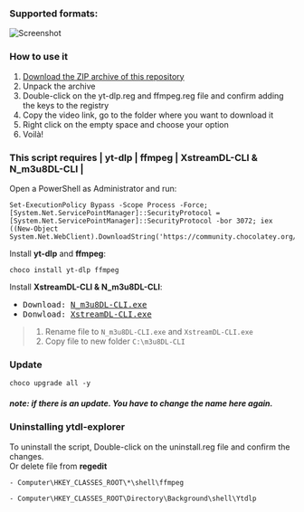 ### Supported formats:
![Screenshot](https://user-images.githubusercontent.com/22098092/171465797-133f3577-ab21-4027-acd9-19bf5593eb66.png)

### How to use it
1. [Download the ZIP archive of this repository](https://github.com/Kuju29/ytdl-explorer/archive/refs/heads/main.zip)
2. Unpack the archive
3. Double-click on the yt-dlp.reg and ffmpeg.reg file and confirm adding the keys to the registry
4. Copy the video link, go to the folder where you want to download it
5. Right click on the empty space and choose your option
6. Voilà!

### This script requires | **yt-dlp** | **ffmpeg** | **XstreamDL-CLI & N_m3u8DL-CLI** |
Open a PowerShell as Administrator and run:
```
Set-ExecutionPolicy Bypass -Scope Process -Force; [System.Net.ServicePointManager]::SecurityProtocol = [System.Net.ServicePointManager]::SecurityProtocol -bor 3072; iex ((New-Object System.Net.WebClient).DownloadString('https://community.chocolatey.org/install.ps1'))
```
Install **yt-dlp** and **ffmpeg**:
```
choco install yt-dlp ffmpeg
```
Install **XstreamDL-CLI & N_m3u8DL-CLI**:
- <kbd> Download: [N_m3u8DL-CLI.exe](https://github.com/nilaoda/N_m3u8DL-CLI/releases) </kbd>
- <kbd> Donwload: [XstreamDL-CLI.exe](https://github.com/xhlove/XstreamDL-CLI/releases) </kbd>
> 1. Rename file to `N_m3u8DL-CLI.exe` and `XstreamDL-CLI.exe`
> 2. Copy file to new folder `C:\m3u8DL-CLI`

### Update
```
choco upgrade all -y
```

##### _note: if there is an update. You have to change the name here again._

### Uninstalling ytdl-explorer
To uninstall the script, Double-click on the uninstall.reg file and confirm the changes. \
Or delete file from **regedit**
```
- Computer\HKEY_CLASSES_ROOT\*\shell\ffmpeg
```
```
- Computer\HKEY_CLASSES_ROOT\Directory\Background\shell\Ytdlp
```
